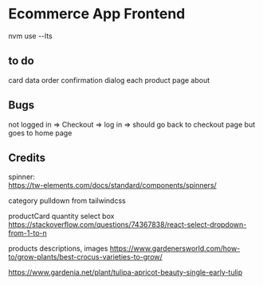 # Ecommerce App Frontend

nvm use --lts

## to do

card data
order confirmation dialog
each product page
about

## Bugs

not logged in => Checkout => log in => should go back to checkout page
but goes to home page

## Credits

spinner:</br>
https://tw-elements.com/docs/standard/components/spinners/

category pulldown from tailwindcss

productCard
quantity select box
https://stackoverflow.com/questions/74367838/react-select-dropdown-from-1-to-n

products descriptions, images
https://www.gardenersworld.com/how-to/grow-plants/best-crocus-varieties-to-grow/

https://www.gardenia.net/plant/tulipa-apricot-beauty-single-early-tulip
